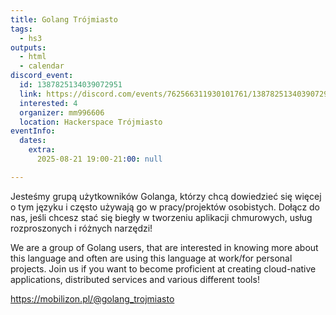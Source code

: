 ```yaml
---
title: Golang Trójmiasto
tags:
  - hs3
outputs:
  - html
  - calendar
discord_event:
  id: 1387825134039072951
  link: https://discord.com/events/762566311930101761/1387825134039072951
  interested: 4
  organizer: mm996606
  location: Hackerspace Trójmiasto
eventInfo:
  dates:
    extra:
      2025-08-21 19:00-21:00: null

---
```


Jesteśmy grupą użytkowników Golanga, którzy chcą dowiedzieć się więcej o tym języku i często używają go w pracy/projektów osobistych. Dołącz do nas, jeśli chcesz stać się biegły w tworzeniu aplikacji chmurowych, usług rozproszonych i różnych narzędzi!

We are a group of Golang users, that are interested in knowing more about this language and often are using this language at work/for personal projects. Join us if you want to become proficient at creating cloud-native applications, distributed services and various different tools!

https://mobilizon.pl/@golang_trojmiasto
